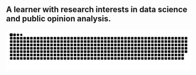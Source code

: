 
## A learner with research interests in data science and public opinion analysis.


<picture>
  <source media="(prefers-color-scheme: dark)" srcset="https://raw.githubusercontent.com/QuanMa722/QuanMa722/output/github-contribution-grid-snake-dark.svg" />
  <source media="(prefers-color-scheme: light)" srcset="https://raw.githubusercontent.com/QuanMa722/QuanMa722/output/github-contribution-grid-snake.svg" />
  <img alt="github-snake" src="https://raw.githubusercontent.com/QuanMa722/QuanMa722/output/github-contribution-grid-snake.svg" />
</picture> 



